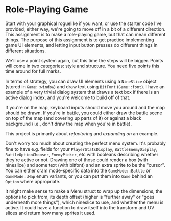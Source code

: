 # Role-Playing Game

Start with your graphical roguelike if you want, or use the starter code I've provided; either way, we're going to move off in a bit of a different direction.  This assignment is to make a role-playing game, but that can mean different things.  The purpose of this assignment is to get practice implementing game UI elements, and letting input button presses do different things in different situations.

We'll use a point system again, but this time the steps will be bigger.  Points will come in two categories: style and structure.  You need five points this time around for full marks.

In terms of strategy, you can draw UI elements using a `NineSlice` object (stored in `Game::window`) and draw text using `BitFont` (`Game::font`).  I have an example of a very trivial dialog system that draws a text box if there is an active dialog index, and you're welcome to build off of that.

If you're on the map, keyboard inputs should move you around and the map should be drawn.  If you're in battle, you could either draw the battle scene on top of the map (and covering up parts of it) or against a black background (i.e., don't draw the map when you're in battle).

This project is primarily about *refactoring* and *expanding on* an example.

Don't worry too much about creating the perfect menu system.  It's probably fine to have e.g. fields for your `PlayerStatsDisplay`, `BattleEnemyDisplay`, `BattleOptionChooser`, `EnemyPicker`, etc with booleans describing whether they're active or not.  Drawing one of those could render a box (with nineslice) and some text (with bitfont) and an extra sprite to be the "cursor".  You can either cram mode-specific data into the `GameMode::Battle` or `GameMode::Map` enum variants, or you can put them into `Game` behind an `Option` where appropriate.

It might make sense to make a Menu struct to wrap up the dimensions, the options to pick from, its depth offset (higher is "further away" or "goes underneath more things"), which nineslice to use, and whether the menu is active.  It could have a function to draw itself into the transform and UV slices and return how many sprites it used.
